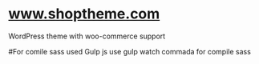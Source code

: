 # www.shoptheme.com
WordPress theme with woo-commerce support

#For comile sass used Gulp js
use gulp watch commada for compile sass


